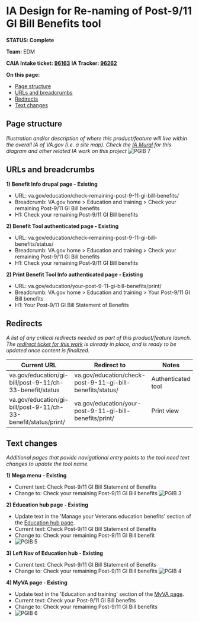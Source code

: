 # IA Design for Re-naming of Post-9/11 GI Bill Benefits tool
**STATUS: Complete**

**Team:** EDM

**CAIA Intake ticket: [96163](https://github.com/department-of-veterans-affairs/va.gov-team/issues/96163)**
**IA Tracker: [96262](https://github.com/department-of-veterans-affairs/va.gov-team/issues/96262)** 

**On this page:**
- [Page structure](#map)
- [URLs and breadcrumbs](#url)
- [Redirects](#redirects)
- [Text changes](#textchanges)


## <a name="map"></a>Page structure<br>
*Illustration and/or description of where this product/feature will live within the overall IA of VA.gov (i.e. a site map). Check the [IA Mural](https://app.mural.co/t/departmentofveteransaffairs9999/m/departmentofveteransaffairs9999/1729870366894/cbb1d2306f42be585325ae5594d230a27e002677?wid=136-1729870372728) for this diagram and other related IA work on this project*
![PGIB 7](https://github.com/user-attachments/assets/a6883a60-0f51-412d-b0ab-a7e8d753a46c)



## <a name="url"></a>URLs and breadcrumbs

**1) Benefit Info drupal page - Existing**
- URL: va.gov/education/check-remaining-post-9-11-gi-bill-benefits/
- Breadcrumb: VA.gov home > Education and training > Check your remaining Post-9/11 GI Bill benefits
- H1: Check your remaining Post-9/11 GI Bill benefits

**2) Benefit Tool authenticated page - Existing**
- URL: va.gov/education/check-remaining-post-9-11-gi-bill-benefits/status/
- Breadcrumb: VA.gov home > Education and training > Check your remaining Post-9/11 GI Bill benefits
- H1: Check your remaining Post-9/11 GI Bill benefits

**2) Print Benefit Tool Info authenticated page - Existing**
- URL: va.gov/education/your-post-9-11-gi-bill-benefits/print/
- Breadcrumb: VA.gov home > Education and training > Your Post-9/11 GI Bill benefits
- H1: Your Post-9/11 GI Bill Statement of Benefits
  

## <a name="redirects"></a>Redirects <br>
*A list of any critical redirects needed as part of this product/feature launch. The [redirect ticket for this work](https://github.com/department-of-veterans-affairs/va.gov-team/issues/94306) is already in place, and is ready to be updated once content is finalized.*


Current URL | Redirect to | Notes
--- | --- | ---
va.gov/education/gi-bill/post-9-11/ch-33-benefit/status | va.gov/education/check-post-9-11-gi-bill-benefits/status/ | Authenticated tool
va.gov/education/gi-bill/post-9-11/ch-33-benefit/status/print/ | va.gov/education/your-post-9-11-gi-bill-benefits/print/ | Print view
 


## <a name="textchanges"></a>Text changes
*Additional pages that povide navigational entry points to the tool need text changes to update the tool name.*

**1) Mega menu - Existing**
- Current text: Check Post-9/11 GI Bill Statement of Benefits
- Change to: Check your remaining Post-9/11 GI Bill benefits
![PGIB 3](https://github.com/user-attachments/assets/0066e2a3-7df2-49ac-85d6-f0f445a2bfbf)

**2) Education hub page - Existing**
- Update text in the 'Manage your Veterans education benefits' section of the [Education hub page](https://www.va.gov/education/).
- Current text: Check Post-9/11 GI Bill Statement of Benefits
- Change to: Check your remaining Post-9/11 GI Bill benefit
- ![PGIB 5](https://github.com/user-attachments/assets/dc1e3275-917e-499a-9ea0-555ae3c95668)


**3) Left Nav of Education hub - Existing**
- Current text: Check Post-9/11 GI Bill Statement of Benefits
- Change to: Check your remaining Post-9/11 GI Bill benefits
![PGIB 4](https://github.com/user-attachments/assets/f3087695-b45d-43a7-a255-88171e55e90c)

**4) MyVA page - Existing**
- Update text in the 'Education and training' section of the [MyVA page](https://staging.va.gov/my-va/).
- Current text: Check your Post-9/11 GI Bill benefits
- Change to: Check your remaining Post-9/11 GI Bill benefits
- ![PGIB 6](https://github.com/user-attachments/assets/49f5c47a-d8da-4882-8b53-109565fe5a79)

  
